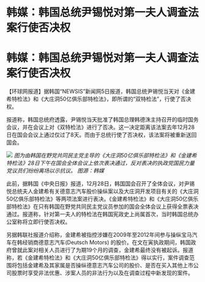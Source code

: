 # 韩媒：韩国总统尹锡悦对第一夫人调查法案行使否决权

# 韩媒：韩国总统尹锡悦对第一夫人调查法案行使否决权

【环球网报道】据韩国“NEWSIS”新闻网5日报道，韩国总统尹锡悦当天对《金建希特检法》和《大庄洞50亿俱乐部特检法》，即所谓的“双特检法”，行使了否决权。

报道称，韩国总统府透露，尹锡悦当天批准了韩国总理韩德洙主持召开的临时国务会议，并在会议上对《双特检法》进行了否决。这一决定距离该法案去年12月28日在国会会议上通过仅过了8天。而由于总统行使了否决权，该法案将被重新送回国会。

![](https://inews.gtimg.com/om_bt/OoD_Fzws2N_hlYeqgvR9FiebeaDKwuovbaqzxR6AK4Ak8AA/1000)
_图为由韩国在野党共同民主党主导的《大庄洞50亿俱乐部特检法》和《金建希特检法》28日下午在国会全体会议上依次表决通过，反对表决的执政党国民力量党议员们纷纷离场以示抗议。
图源：韩媒_

此前，据韩国《中央日报》报道，12月28日，韩国国会召开了全体会议，对尹锡悦总统夫人金建希有关德意志汽车股价操纵案以及大庄洞开发项目有关的《大庄洞50亿俱乐部特检法》等两项法案进行表决。《金建希特检法》和《大庄洞50亿俱乐部特检法》在只有韩国在野党共同民主党议员参加的国会全体会议上获得全票表决通过。报道称，针对第一夫人的特检法在韩国宪政史上尚属首次，当时韩国总统办公室称将立即行使否决权。

另据韩联社报道介绍称，金建希被指控涉嫌在2009年至2012年间参与操纵宝马汽车在韩经销商德意志汽车(Deutsch Motors)
的股价。在文在寅执政期间，韩国政府曾就此案对相关人员进行了为期19个月的调查，金建希最终没有被起诉。报道称，若《金建希特检法》和《大庄洞50亿俱乐部特检法》得以实行，案件调查范围将包括金建希及其家属是否操纵德意志汽车公司的股价、是否在买入其他上市公司股票时享受非法优惠、涉案人员的非法行为以及在调查过程中新发现的案件。

